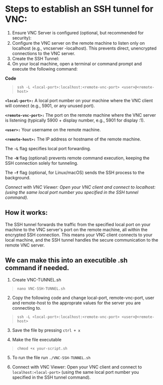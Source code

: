 # Steps to establish an SSH tunnel for VNC:
1. Ensure VNC Server is configured (optional, but recommended for security):
2. Configure the VNC server on the remote machine to listen only on localhost (e.g., vncserver -localhost). This prevents direct, unencrypted connections to the VNC server.
3. Create the SSH Tunnel:
4. On your local machine, open a terminal or command prompt and execute the following command:

**Code**

> `ssh -L <local-port>:localhost:<remote-vnc-port> <user>@<remote-host>`


**`<local-port>:`** A local port number on your machine where the VNC client will connect (e.g., 5901, or any unused port).

**`<remote-vnc-port>:`** The port on the remote machine where the VNC server is listening (typically 5900 + display number, e.g., 5901 for display :1).

**`<user>:`** Your username on the remote machine.

**`<remote-host>:`** The IP address or hostname of the remote machine.

The **`-L`** flag specifies local port forwarding.

The **`-N`** flag (optional) prevents remote command execution, keeping the SSH connection solely for tunneling.

The **`-f`** flag (optional, for Linux/macOS) sends the SSH process to the background.

*Connect with VNC Viewer: Open your VNC client and connect to localhost:<local-port> (using the same local port number you specified in the SSH tunnel command).*

## How it works:
The SSH tunnel forwards the traffic from the specified local port on your machine to the VNC server's port on the remote machine, all within the encrypted SSH connection. This means your VNC client connects to your local machine, and the SSH tunnel handles the secure communication to the remote VNC server.

## We can make this into an executible .sh command if needed.

1. Create VNC-TUNNEL.sh

> `nano VNC-SSH-TUNNEL.sh`

2. Copy the following code and change local-port, remote-vnc-port, user and remote-host to the approprate values for the server you are connecting to.

> `ssh -L <local-port>:localhost:<remote-vnc-port> <user>@<remote-host>`

3. Save the file by pressing `ctrl + x`

4. Make the file executable

> `chmod +x your-script.sh`

5. To run the file run `./VNC-SSH-TUNNEL.sh`

6. Connect with VNC Viewer: Open your VNC client and connect to `localhost:<local-port>` (using the same local port number you specified in the SSH tunnel command). 
